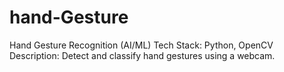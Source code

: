 # hand-Gesture
Hand Gesture Recognition (AI/ML)
Tech Stack: Python, OpenCV
Description: Detect and classify hand gestures using a webcam.
